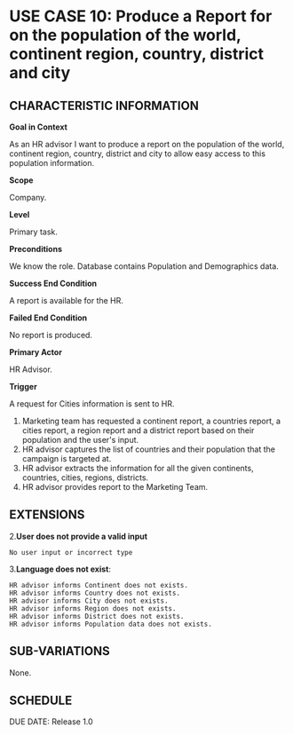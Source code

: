 # USE CASE 10: Produce a Report for on the population of the world, continent region, country, district and city

## CHARACTERISTIC INFORMATION
**Goal in Context**

As an HR advisor I want to produce a report on the population of the world, continent region,
country, district and city to allow easy access to this population information.

**Scope**

Company.

**Level**

Primary task.

**Preconditions**

We know the role. Database contains Population and Demographics data.

**Success End Condition**

A report is available for the HR.

**Failed End Condition**

No report is produced.

**Primary Actor**

HR Advisor.

**Trigger**

A request for Cities information is sent to HR.

1. Marketing team has requested a continent report, a countries report, a cities report, a region report and a district report based on their population and the user's input.
2. HR advisor captures the list of countries and their population that the campaign is targeted at.
3. HR advisor extracts the information for all the given continents, countries, cities, regions, districts.
4. HR advisor provides report to the Marketing Team.

## EXTENSIONS

2.**User does not provide a valid input**
    
    No user input or incorrect type

3.**Language does not exist**:

    HR advisor informs Continent does not exists.
    HR advisor informs Country does not exists.
    HR advisor informs City does not exists.
    HR advisor informs Region does not exists.
    HR advisor informs District does not exists.
    HR advisor informs Population data does not exists.

## SUB-VARIATIONS

None.

## SCHEDULE

DUE DATE: Release 1.0